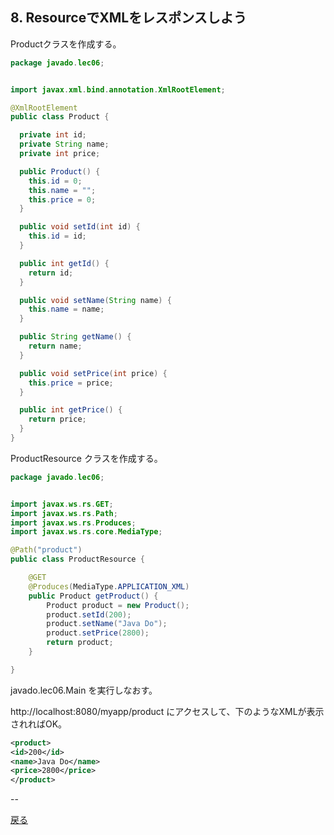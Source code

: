 ## 8. ResourceでXMLをレスポンスしよう

Productクラスを作成する。

```java
package javado.lec06;


import javax.xml.bind.annotation.XmlRootElement;

@XmlRootElement
public class Product {

  private int id;
  private String name;
  private int price;

  public Product() {
    this.id = 0;
    this.name = "";
    this.price = 0;
  }

  public void setId(int id) {
    this.id = id;
  }

  public int getId() {
    return id;
  }

  public void setName(String name) {
    this.name = name;
  }

  public String getName() {
    return name;
  }

  public void setPrice(int price) {
    this.price = price;
  }

  public int getPrice() {
    return price;
  }
}

```

ProductResource クラスを作成する。

```java
package javado.lec06;


import javax.ws.rs.GET;
import javax.ws.rs.Path;
import javax.ws.rs.Produces;
import javax.ws.rs.core.MediaType;

@Path("product")
public class ProductResource {

    @GET
    @Produces(MediaType.APPLICATION_XML)
    public Product getProduct() {
        Product product = new Product();
        product.setId(200);
        product.setName("Java Do");
        product.setPrice(2800);
        return product;
    }

}
```

javado.lec06.Main を実行しなおす。

http://localhost:8080/myapp/product にアクセスして、下のようなXMLが表示されればOK。

```xml
<product>
<id>200</id>
<name>Java Do</name>
<price>2800</price>
</product>
```

--

[戻る](../README.md)

